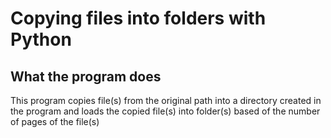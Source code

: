 # Copying files into folders with Python

## What the program does

This program copies file(s) from the original path into a directory created in the program and loads the copied file(s) into folder(s) based of the number of pages of the file(s)
